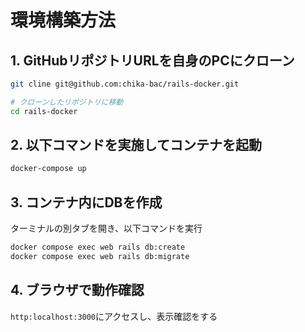 # 環境構築方法

## 1. GitHubリポジトリURLを自身のPCにクローン
```zsh
git cline git@github.com:chika-bac/rails-docker.git

# クローンしたリポジトリに移動
cd rails-docker
```

## 2. 以下コマンドを実施してコンテナを起動
```zsh
docker-compose up
```

## 3. コンテナ内にDBを作成
ターミナルの別タブを開き、以下コマンドを実行
```zsh
docker compose exec web rails db:create
docker compose exec web rails db:migrate
```

## 4. ブラウザで動作確認
`http:localhost:3000`にアクセスし、表示確認をする
